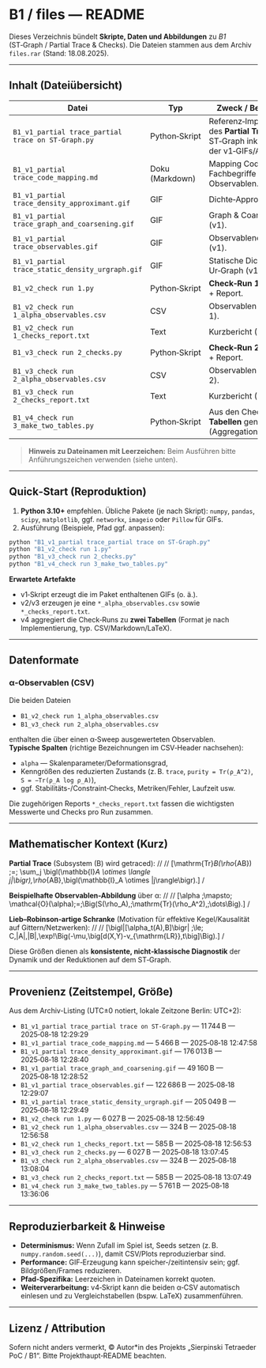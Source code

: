 # B1 / files — README

Dieses Verzeichnis bündelt **Skripte, Daten und Abbildungen** zu *B1* (ST‑Graph / Partial Trace & Checks).
Die Dateien stammen aus dem Archiv `files.rar` (Stand: 18.08.2025).

---

## Inhalt (Dateiübersicht)

| Datei | Typ | Zweck / Beschreibung |
|---|---|---|
| `B1_v1_partial trace_partial trace on ST-Graph.py` | Python‑Skript | Referenz‑Implementation des **Partial Trace** auf dem ST‑Graph inkl. Generierung der v1‑GIFs/Artefakte. |
| `B1_v1_partial trace_code_mapping.md` | Doku (Markdown) | Mapping Code ↔︎ Fachbegriffe / Operatoren / Observablen. |
| `B1_v1_partial trace_density_approximant.gif` | GIF | Dichte‑Approximant (v1). |
| `B1_v1_partial trace_graph_and_coarsening.gif` | GIF | Graph & Coarse‑Graining (v1). |
| `B1_v1_partial trace_observables.gif` | GIF | Observablenentwicklung (v1). |
| `B1_v1_partial trace_static_density_urgraph.gif` | GIF | Statische Dichte auf dem Ur‑Graph (v1). |
| `B1_v2_check run 1.py` | Python‑Skript | **Check‑Run 1**; erzeugt CSV + Report. |
| `B1_v2_check run 1_alpha_observables.csv` | CSV | Observablen über **α** (Run 1). |
| `B1_v2_check run 1_checks_report.txt` | Text | Kurzbericht (Run 1). |
| `B1_v3_check run 2_checks.py` | Python‑Skript | **Check‑Run 2**; erzeugt CSV + Report. |
| `B1_v3_check run 2_alpha_observables.csv` | CSV | Observablen über **α** (Run 2). |
| `B1_v3_check run 2_checks_report.txt` | Text | Kurzbericht (Run 2). |
| `B1_v4_check run 3_make_two_tables.py` | Python‑Skript | Aus den Check‑Runs **zwei Tabellen** generieren (Aggregation/Comparison). |

> **Hinweis zu Dateinamen mit Leerzeichen:** Beim Ausführen bitte Anführungszeichen verwenden (siehe unten).

---

## Quick‑Start (Reproduktion)

1) **Python 3.10+** empfehlen. Übliche Pakete (je nach Skript): `numpy`, `pandas`, `scipy`, `matplotlib`, ggf. `networkx`, `imageio` oder `Pillow` für GIFs.  
2) Ausführung (Beispiele, Pfad ggf. anpassen):

```bash
python "B1_v1_partial trace_partial trace on ST-Graph.py"
python "B1_v2_check run 1.py"
python "B1_v3_check run 2_checks.py"
python "B1_v4_check run 3_make_two_tables.py"
```

**Erwartete Artefakte**
- v1‑Skript erzeugt die im Paket enthaltenen GIFs (o. ä.).
- v2/v3 erzeugen je eine `*_alpha_observables.csv` sowie `*_checks_report.txt`.
- v4 aggregiert die Check‑Runs zu **zwei Tabellen** (Format je nach Implementierung, typ. CSV/Markdown/LaTeX).

---

## Datenformate

### α‑Observablen (CSV)

Die beiden Dateien
- `B1_v2_check run 1_alpha_observables.csv`
- `B1_v3_check run 2_alpha_observables.csv`

enthalten die über einen α‑Sweep ausgewerteten Observablen.  
**Typische Spalten** (richtige Bezeichnungen im CSV‑Header nachsehen):
- `alpha` — Skalenparameter/Deformationsgrad,
- Kenngrößen des reduzierten Zustands (z. B. `trace`, `purity = Tr(ρ_A^2)`, `S = −Tr(ρ_A log ρ_A)`),
- ggf. Stabilitäts-/Constraint‑Checks, Metriken/Fehler, Laufzeit usw.

Die zugehörigen Reports `*_checks_report.txt` fassen die wichtigsten Messwerte und Checks pro Run zusammen.

---

## Mathematischer Kontext (Kurz)

**Partial Trace** (Subsystem \(B\) wird getraced):
//
//
\[\mathrm{Tr}_B(\rho_{AB}) \;=\; \sum_j \bigl(\mathbb{I}_A \otimes \langle j|\bigr)\,\rho_{AB}\,\bigl(\mathbb{I}_A \otimes |j\rangle\bigr).\]
/

**Beispielhafte Observablen-Abbildung** über α:
//
//
\[\alpha \;\mapsto\; \mathcal{O}(\alpha)\;=\;\Big(S(\rho_A),\;\mathrm{Tr}(\rho_A^2),\;\dots\Big).\]
/

**Lieb–Robinson‑artige Schranke** (Motivation für effektive Kegel/Kausalität auf Gittern/Netzwerken):
//
//
\[\bigl\|[\alpha_t(A),B]\bigr\| \;\le\; C\,\|A\|\,\|B\|\,\exp\!\Big(-\mu\,\big[d(X,Y)-v_{\mathrm{LR}}\,t\big]\Big).\]
/

Diese Größen dienen als **konsistente, nicht‑klassische Diagnostik** der Dynamik und der Reduktionen auf dem ST‑Graph.

---

## Provenienz (Zeitstempel, Größe)

Aus dem Archiv-Listing (UTC±0 notiert, lokale Zeitzone Berlin: UTC+2):

- `B1_v1_partial trace_partial trace on ST-Graph.py` — 11 744 B — 2025‑08‑18 12:29:29  
- `B1_v1_partial trace_code_mapping.md` — 5 466 B — 2025‑08‑18 12:47:58  
- `B1_v1_partial trace_density_approximant.gif` — 176 013 B — 2025‑08‑18 12:28:40  
- `B1_v1_partial trace_graph_and_coarsening.gif` — 49 160 B — 2025‑08‑18 12:28:52  
- `B1_v1_partial trace_observables.gif` — 122 686 B — 2025‑08‑18 12:29:07  
- `B1_v1_partial trace_static_density_urgraph.gif` — 205 049 B — 2025‑08‑18 12:29:49  
- `B1_v2_check run 1.py` — 6 027 B — 2025‑08‑18 12:56:49  
- `B1_v2_check run 1_alpha_observables.csv` — 324 B — 2025‑08‑18 12:56:58  
- `B1_v2_check run 1_checks_report.txt` — 585 B — 2025‑08‑18 12:56:53  
- `B1_v3_check run 2_checks.py` — 6 027 B — 2025‑08‑18 13:07:45  
- `B1_v3_check run 2_alpha_observables.csv` — 324 B — 2025‑08‑18 13:08:04  
- `B1_v3_check run 2_checks_report.txt` — 585 B — 2025‑08‑18 13:07:49  
- `B1_v4_check run 3_make_two_tables.py` — 5 761 B — 2025‑08‑18 13:36:06  

---

## Reproduzierbarkeit & Hinweise

- **Determinismus:** Wenn Zufall im Spiel ist, Seeds setzen (z. B. `numpy.random.seed(...)`), damit CSV/Plots reproduzierbar sind.  
- **Performance:** GIF‑Erzeugung kann speicher‑/zeitintensiv sein; ggf. Bildgrößen/Frames reduzieren.  
- **Pfad‑Spezifika:** Leerzeichen in Dateinamen korrekt quoten.  
- **Weiterverarbeitung:** v4‑Skript kann die beiden α‑CSV automatisch einlesen und zu Vergleichstabellen (bspw. LaTeX) zusammenführen.

---

## Lizenz / Attribution

Sofern nicht anders vermerkt, © Autor*in des Projekts „Sierpinski Tetraeder PoC / B1“. Bitte Projekthaupt‑README beachten.
